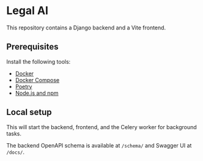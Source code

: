 # Legal AI

This repository contains a Django backend and a Vite frontend.

## Prerequisites

Install the following tools:

- [Docker](https://docs.docker.com/get-docker/)
- [Docker Compose](https://docs.docker.com/compose/)
- [Poetry](https://python-poetry.org/)
- [Node.js and npm](https://nodejs.org/)

## Local setup


This will start the backend, frontend, and the Celery worker for background tasks.

The backend OpenAPI schema is available at `/schema/` and Swagger UI at `/docs/`.

